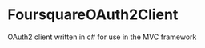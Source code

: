 FoursquareOAuth2Client
======================

OAuth2 client written in c# for use in the MVC framework
